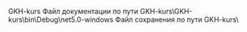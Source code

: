 GKH-kurs
Файл документации по пути GKH-kurs\GKH-kurs\bin\Debug\net5.0-windows
Файл сохранения по пути GKH-kurs\
